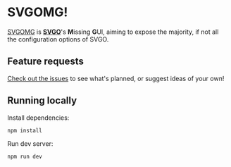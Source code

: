 # SVGOMG!

[SVGOMG](https://luminoscity.github.io/svgomg/) is **[SVGO](https://github.com/svg/svgo)**'s **M**issing **G**UI, aiming to expose the majority, if not all the configuration options of SVGO.

## Feature requests

[Check out the issues](https://github.com/luminoscity/svgomg/issues) to see what's planned, or suggest ideas of your own!

## Running locally

Install dependencies:

```sh
npm install
```

Run dev server:

```sh
npm run dev
```
